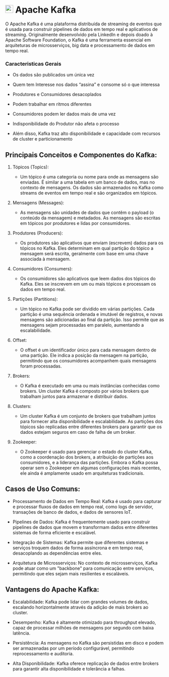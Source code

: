 # <img src="https://cdn.jsdelivr.net/gh/devicons/devicon@latest/icons/apachekafka/apachekafka-original.svg" width="25px"/> Apache Kafka

O Apache Kafka é uma plataforma distribuída de streaming de eventos que é usada para construir pipelines de dados em tempo real e aplicativos de streaming. Originalmente desenvolvido pela LinkedIn e depois doado à Apache Software Foundation, o Kafka é uma ferramenta essencial em arquiteturas de microsserviços, big data e processamento de dados em tempo real.

### Caracteristicas Gerais

- Os dados são publicados
um única vez

- Quem tem Interesse nos
dados “assina” e consome
só o que interessa

- Produtores e
Consumidores
desacoplados

- Podem trabalhar em
ritmos diferentes

- Consumidores podem ler
dados mais de uma vez

- Indisponibilidade do
Produtor não afeta o
processo

- Além disso, Kafka traz alto
disponibilidade e
capacidade com recursos
de cluster e
particionamento

## Principais Conceitos e Componentes do Kafka:

1. Tópicos (Topics):

    - Um tópico é uma categoria ou nome para onde as mensagens são enviadas. É similar a uma tabela em um banco de dados, mas no contexto de mensagens. Os dados são armazenados no Kafka como streams de eventos em tempo real e são organizados em tópicos.

2. Mensagens (Messages):

    - As mensagens são unidades de dados que contêm o payload (o conteúdo da mensagem) e metadados. As mensagens são escritas em tópicos por produtores e lidas por consumidores.

3. Produtores (Producers):

    - Os produtores são aplicativos que enviam (escrevem) dados para os tópicos no Kafka. Eles determinam em qual partição do tópico a mensagem será escrita, geralmente com base em uma chave associada à mensagem.

4. Consumidores (Consumers):

    - Os consumidores são aplicativos que leem dados dos tópicos do Kafka. Eles se inscrevem em um ou mais tópicos e processam os dados em tempo real.

5. Partições (Partitions):

    - Um tópico no Kafka pode ser dividido em várias partições. Cada partição é uma sequência ordenada e imutável de registros, e novas mensagens são adicionadas ao final da partição. Isso permite que as mensagens sejam processadas em paralelo, aumentando a escalabilidade.

6. Offset:

    - O offset é um identificador único para cada mensagem dentro de uma partição. Ele indica a posição da mensagem na partição, permitindo que os consumidores acompanhem quais mensagens foram processadas.

7. Brokers:

    - O Kafka é executado em uma ou mais instâncias conhecidas como brokers. Um cluster Kafka é composto por vários brokers que trabalham juntos para armazenar e distribuir dados.

8. Clusters:

    - Um cluster Kafka é um conjunto de brokers que trabalham juntos para fornecer alta disponibilidade e escalabilidade. As partições dos tópicos são replicadas entre diferentes brokers para garantir que os dados estejam seguros em caso de falha de um broker.

9. Zookeeper:

    - O Zookeeper é usado para gerenciar o estado do cluster Kafka, como a coordenação dos brokers, a atribuição de partições aos consumidores, e a liderança das partições. Embora o Kafka possa operar sem o Zookeeper em algumas configurações mais recentes, ele ainda é amplamente usado em arquiteturas tradicionais.

## Casos de Uso Comuns:

- Processamento de Dados em Tempo Real: Kafka é usado para capturar e processar fluxos de dados em tempo real, como logs de servidor, transações de banco de dados, e dados de sensores IoT.

- Pipelines de Dados: Kafka é frequentemente usado para construir pipelines de dados que movem e transformam dados entre diferentes sistemas de forma eficiente e escalável.

- Integração de Sistemas: Kafka permite que diferentes sistemas e serviços troquem dados de forma assíncrona e em tempo real, desacoplando as dependências entre eles.

- Arquitetura de Microsserviços: No contexto de microsserviços, Kafka pode atuar como um "backbone" para comunicação entre serviços, permitindo que eles sejam mais resilientes e escaláveis.

## Vantagens do Apache Kafka:

- Escalabilidade: Kafka pode lidar com grandes volumes de dados, escalando horizontalmente através da adição de mais brokers ao cluster.

- Desempenho: Kafka é altamente otimizado para throughput elevado, capaz de processar milhões de mensagens por segundo com baixa latência.

- Persistência: As mensagens no Kafka são persistidas em disco e podem ser armazenadas por um período configurável, permitindo reprocessamento e auditoria.

- Alta Disponibilidade: Kafka oferece replicação de dados entre brokers para garantir alta disponibilidade e tolerância a falhas.